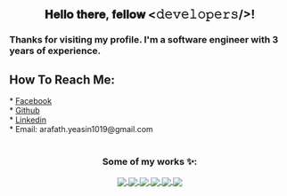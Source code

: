 <div align="center">
<h2> 𝐇𝐞𝐥𝐥𝐨 𝐭𝐡𝐞𝐫𝐞, 𝐟𝐞𝐥𝐥𝐨𝐰 <𝚍𝚎𝚟𝚎𝚕𝚘𝚙𝚎𝚛𝚜/>!</h2>
</div>
<h3>Thanks for visiting my profile. I'm a software engineer with 3 years of experience.</h3>

<h2>How To Reach Me:</h2>
	* <a href="https://www.facebook.com/arafath.yeasin1019/">Facebook</a><br /> 
	* <a href="https://github.com/Arafath1019">Github</a><br />
	* <a href="https://www.linkedin.com/in/arafath1019/">Linkedin</a><br />
	* Email: arafath.yeasin1019@gmail.com<br />

<br/>

<!-- <h2>My CV/Resume</h2> -->

<div align="center">

### Some of my works ✨:

<a href="https://github.com/Arafath1019/NextJS-14-Complete-Guide">
 <img align="center" src="https://github-readme-stats.vercel.app/api/pin/?username=Arafath1019&repo=NextJS-14-Complete-Guide&theme=tokyonight" />
</a>
  
<a href="https://github.com/Arafath1019/Face-Detection-Web-App">
  <img align="center" src="https://github-readme-stats.vercel.app/api/pin/?username=Arafath1019&repo=Face-Detection-Web-App&theme=tokyonight" />
</a>

<a href="https://github.com/Arafath1019/Odoo-15-Development">
 <img align="center" src="https://github-readme-stats.vercel.app/api/pin/?username=Arafath1019&repo=Odoo-15-Development&theme=tokyonight" />
</a>

<a href="https://github.com/Arafath1019/DevConnector-MERN-Stack-Application">
  <img align="center" src="https://github-readme-stats.vercel.app/api/pin/?username=Arafath1019&repo=DevConnector-MERN-Stack-Application&theme=tokyonight" />
</a>

<a href="https://github.com/Arafath1019/Docker-Compose-with-multiple-local-containers-Node-app-redis-server-">
 <img align="center" src="https://github-readme-stats.vercel.app/api/pin/?username=Arafath1019&repo=Docker-Compose-with-multiple-local-containers-Node-app-redis-server-&theme=tokyonight" />
</a>

<a href="https://github.com/Arafath1019/Dog-Breed-Identification-Using-TF2.0-TF-Hub">
 <img align="center" src="https://github-readme-stats.vercel.app/api/pin/?username=Arafath1019&repo=Dog-Breed-Identification-Using-TF2.0-TF-Hub&theme=tokyonight" />
</a>
	
</div>
<br />


